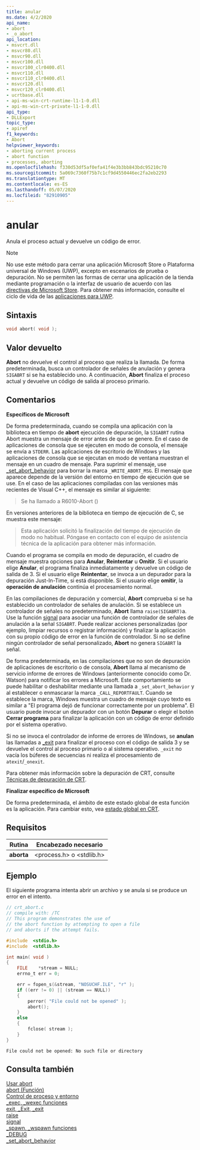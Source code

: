 ```yaml
---
title: anular
ms.date: 4/2/2020
api_name:
- abort
- _o_abort
api_location:
- msvcrt.dll
- msvcr80.dll
- msvcr90.dll
- msvcr100.dll
- msvcr100_clr0400.dll
- msvcr110.dll
- msvcr110_clr0400.dll
- msvcr120.dll
- msvcr120_clr0400.dll
- ucrtbase.dll
- api-ms-win-crt-runtime-l1-1-0.dll
- api-ms-win-crt-private-l1-1-0.dll
api_type:
- DLLExport
topic_type:
- apiref
f1_keywords:
- Abort
helpviewer_keywords:
- aborting current process
- abort function
- processes, aborting
ms.openlocfilehash: f330d53df5af0efa41f4e3b3bb843bdc95210c70
ms.sourcegitcommit: 5a069c7360f75b7c1cf9d4550446ec2fa2eb2293
ms.translationtype: MT
ms.contentlocale: es-ES
ms.lasthandoff: 05/07/2020
ms.locfileid: "82910905"
---
```

# <a name="abort"></a>anular

Anula el proceso actual y devuelve un código de error.

> [!NOTE]
> No use este método para cerrar una aplicación Microsoft Store o Plataforma universal de Windows (UWP), excepto en escenarios de prueba o depuración. No se permiten las formas de cerrar una aplicación de la tienda mediante programación o la interfaz de usuario de acuerdo con las [directivas de Microsoft Store](/legal/windows/agreements/store-policies). Para obtener más información, consulte el ciclo de vida de las [aplicaciones para UWP](/windows/uwp/launch-resume/app-lifecycle).

## <a name="syntax"></a>Sintaxis

```C
void abort( void );
```

## <a name="return-value"></a>Valor devuelto

**Abort** no devuelve el control al proceso que realiza la llamada. De forma predeterminada, busca un controlador de señales de anulación y genera `SIGABRT` si se ha establecido uno. A continuación, **Abort** finaliza el proceso actual y devuelve un código de salida al proceso primario.

## <a name="remarks"></a>Comentarios

**Específicos de Microsoft**

De forma predeterminada, cuando se compila una aplicación con la biblioteca en tiempo de **abort** ejecución de depuración, la `SIGABRT` rutina Abort muestra un mensaje de error antes de que se genere. En el caso de aplicaciones de consola que se ejecuten en modo de consola, el mensaje se envía a `STDERR`. Las aplicaciones de escritorio de Windows y las aplicaciones de consola que se ejecutan en modo de ventana muestran el mensaje en un cuadro de mensaje. Para suprimir el mensaje, use [_set_abort_behavior](set-abort-behavior.md) para borrar la marca `_WRITE_ABORT_MSG`. El mensaje que aparece depende de la versión del entorno en tiempo de ejecución que se use. En el caso de las aplicaciones compiladas con las versiones más recientes de Visual C++, el mensaje es similar al siguiente:

> Se ha llamado a R6010-Abort ()

En versiones anteriores de la biblioteca en tiempo de ejecución de C, se muestra este mensaje:

> Esta aplicación solicitó la finalización del tiempo de ejecución de modo no habitual. Póngase en contacto con el equipo de asistencia técnica de la aplicación para obtener más información.

Cuando el programa se compila en modo de depuración, el cuadro de mensaje muestra opciones para **Anular**, **Reintentar** u **Omitir**. Si el usuario elige **Anular**, el programa finaliza inmediatamente y devuelve un código de salida de 3. Si el usuario elige **Reintentar**, se invoca a un depurador para la depuración Just-In-Time, si está disponible. Si el usuario elige **omitir**, la **operación de anulación** continúa el procesamiento normal.

En las compilaciones de depuración y comercial, **Abort** comprueba si se ha establecido un controlador de señales de anulación. Si se establece un controlador de señales no predeterminado, **Abort** llama `raise(SIGABRT)`a. Use la función [signal](signal.md) para asociar una función de controlador de señales de anulación a la señal `SIGABRT`. Puede realizar acciones personalizadas (por ejemplo, limpiar recursos o registrar información) y finalizar la aplicación con su propio código de error en la función de controlador. Si no se define ningún controlador de señal personalizado, **Abort** no genera `SIGABRT` la señal.

De forma predeterminada, en las compilaciones que no son de depuración de aplicaciones de escritorio o de consola, **Abort** llama al mecanismo de servicio informe de errores de Windows (anteriormente conocido como Dr. Watson) para notificar los errores a Microsoft. Este comportamiento se puede habilitar o deshabilitar mediante una llamada a `_set_abort_behavior` y al establecer o enmascarar la marca `_CALL_REPORTFAULT`. Cuando se establece la marca, Windows muestra un cuadro de mensaje cuyo texto es similar a "El programa dejó de funcionar correctamente por un problema". El usuario puede invocar un depurador con un botón **Depurar** o elegir el botón **Cerrar programa** para finalizar la aplicación con un código de error definido por el sistema operativo.

Si no se invoca el controlador de informe de errores de Windows, se **anulan** las llamadas a [_exit](exit-exit-exit.md) para finalizar el proceso con el código de salida 3 y se devuelve el control al proceso primario o al sistema operativo. `_exit` no vacía los búferes de secuencias ni realiza el procesamiento de `atexit`/`_onexit`.

Para obtener más información sobre la depuración de CRT, consulte [Técnicas de depuración de CRT](/visualstudio/debugger/crt-debugging-techniques).

**Finalizar específico de Microsoft**

De forma predeterminada, el ámbito de este estado global de esta función es la aplicación. Para cambiar esto, vea [estado global en CRT](../global-state.md).

## <a name="requirements"></a>Requisitos

|Rutina|Encabezado necesario|
|-------------|---------------------|
|**aborta**|\<process.h> o \<stdlib.h>|

## <a name="example"></a>Ejemplo

El siguiente programa intenta abrir un archivo y se anula si se produce un error en el intento.

```C
// crt_abort.c
// compile with: /TC
// This program demonstrates the use of
// the abort function by attempting to open a file
// and aborts if the attempt fails.

#include  <stdio.h>
#include  <stdlib.h>

int main( void )
{
    FILE    *stream = NULL;
    errno_t err = 0;

    err = fopen_s(&stream, "NOSUCHF.ILE", "r" );
    if ((err != 0) || (stream == NULL))
    {
        perror( "File could not be opened" );
        abort();
    }
    else
    {
        fclose( stream );
    }
}
```

```Output
File could not be opened: No such file or directory
```

## <a name="see-also"></a>Consulta también

[Usar abort](../../cpp/using-abort.md)<br/>
[abort (Función)](../../c-language/abort-function-c.md)<br/>
[Control de proceso y entorno](../../c-runtime-library/process-and-environment-control.md)<br/>
[_exec, _wexec funciones](../../c-runtime-library/exec-wexec-functions.md)<br/>
[exit, _Exit, _exit](exit-exit-exit.md)<br/>
[raise](raise.md)<br/>
[signal](signal.md)<br/>
[_spawn, _wspawn funciones](../../c-runtime-library/spawn-wspawn-functions.md)<br/>
[_DEBUG](../../c-runtime-library/debug.md)<br/>
[_set_abort_behavior](set-abort-behavior.md)
